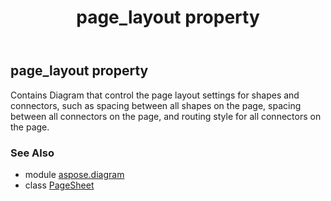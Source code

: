 ﻿---
title: page_layout property
second_title: Aspose.Diagram for Python via .NET API References
description: 
type: docs
weight: 140
url: /python-net/aspose.diagram/pagesheet/page_layout/
is_root: false
---

## page_layout property


Contains Diagram that control the page layout settings for shapes and connectors, such as spacing between all shapes on the page, spacing between all connectors on the page, and routing style for all connectors on the page.

### See Also
* module [aspose.diagram](../../)
* class [PageSheet](/diagram/python-net/aspose.diagram/pagesheet)
